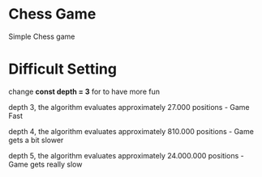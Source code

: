# Chess Game

Simple Chess game 


# Difficult Setting

change  **const depth = 3** for to have more fun

depth 3, the algorithm evaluates approximately 27.000 positions - Game Fast

depth 4, the algorithm evaluates approximately 810.000 positions - Game gets a bit slower

depth 5, the algorithm evaluates approximately 24.000.000 positions - Game gets really slow
